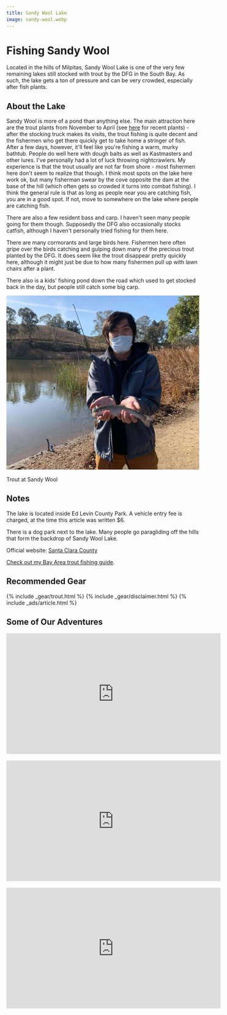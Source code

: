 ```yaml
---
title: Sandy Wool Lake
image: sandy-wool.webp
---
```


# Fishing Sandy Wool

Located in the hills of Milpitas, Sandy Wool Lake is one of the very few remaining lakes still stocked with trout by the DFG in the South Bay. As such, the lake gets a ton of pressure and can be very crowded, especially after fish plants.


## About the Lake

Sandy Wool is more of a pond than anything else. The main attraction here are the trout plants from November to April (see <a href="https://nrm.dfg.ca.gov/FishPlants/Default.aspx?water=Sandywool+Lake&time=All">here</a> for recent plants) - after the stocking truck makes its visits, the trout fishing is quite decent and the fishermen who get there quickly get to take home a stringer of fish. After a few days, however, it'll feel like you're fishing a warm, murky bathtub. People do well here with dough baits as well as Kastmasters and other lures. I've personally had a lot of luck throwing nightcrawlers. My experience is that the trout usually are not far from shore - most fishermen here don't seem to realize that though. I think most spots on the lake here work ok, but many fisherman swear by the cove opposite the dam at the base of the hill (which often gets so crowded it turns into combat fishing). I think the general rule is that as long as people near you are catching fish, you are in a good spot. If not, move to somewhere on the lake where people are catching fish.

There are also a few resident bass and carp. I haven't seen many people going for them though. Supposedly the DFG also occasionally stocks catfish, although I haven't personally tried fishing for them here.

There are many cormorants and large birds here. Fishermen here often gripe over the birds catching and gulping down many of the precious trout planted by the DFG. It does seem like the trout disappear pretty quickly here, although it might just be due to how many fishermen pull up with lawn chairs after a plant.

There also is a kids' fishing pond down the road which used to get stocked back in the day, but people still catch some big carp.

![Trout at Sandy Wool](/assets/images/swtrout.webp)
<div class="caption">Trout at Sandy Wool</div>

## Notes

The lake is located inside Ed Levin County Park. A vehicle entry fee is charged, at the time this article was written $6.

There is a dog park next to the lake. Many people go paragliding off the hills that form the backdrop of Sandy Wool Lake.

Official website: [Santa Clara County](https://www.sccgov.org/sites/parks/parkfinder/Pages/Ed-Levin.aspx)

[Check out my Bay Area trout fishing guide](/trout).

## Recommended Gear

{% include _gear/trout.html %}
{% include _gear/disclaimer.html %}
{% include _ads/article.html %}

## Some of Our Adventures

<p style="text-align:center;">
<iframe width="560" height="315" src="https://www.youtube.com/embed/V5oyOZvHRG8" title="YouTube video player" frameborder="0" allow="accelerometer; autoplay; clipboard-write; encrypted-media; gyroscope; picture-in-picture" allowfullscreen></iframe>
</p>

<p style="text-align:center;">
<iframe width="560" height="315" src="https://www.youtube.com/embed/yscojO8FkGw" title="YouTube video player" frameborder="0" allow="accelerometer; autoplay; clipboard-write; encrypted-media; gyroscope; picture-in-picture" allowfullscreen></iframe>
</p>

<p style="text-align:center;">
<iframe width="560" height="315" src="https://www.youtube.com/embed/qjuMhcgKDWw" title="YouTube video player" frameborder="0" allow="accelerometer; autoplay; clipboard-write; encrypted-media; gyroscope; picture-in-picture" allowfullscreen></iframe>
</p>